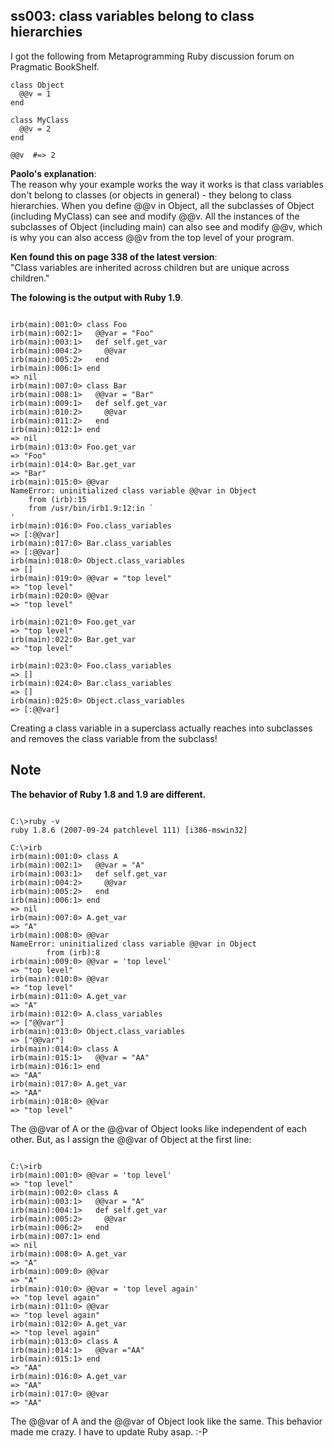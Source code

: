 ss003: class variables belong to class hierarchies
--------------------------------------------------
I got the following from Metaprogramming Ruby discussion forum on Pragmatic BookShelf.

	class Object
	  @@v = 1
	end
	
	class MyClass
	  @@v = 2
	end
	
	@@v  #=> 2


**Paolo's explanation**:   
The reason why your example works the way it works is that class variables don't belong to classes (or objects in general) - they belong to class hierarchies. When you define @@v in Object, all the subclasses of Object (including MyClass) can see and modify @@v. All the instances of the subclasses of Object (including main) can also see and modify @@v, which is why you can also access @@v from the top level of your program.


**Ken found this on page 338 of the latest version**:   
"Class variables are inherited across children but are unique across children."

**The folowing is the output with Ruby 1.9**.

<pre><code>
irb(main):001:0> class Foo
irb(main):002:1>   @@var = "Foo" 
irb(main):003:1>   def self.get_var
irb(main):004:2>     @@var
irb(main):005:2>   end
irb(main):006:1> end
=> nil
irb(main):007:0> class Bar
irb(main):008:1>   @@var = "Bar" 
irb(main):009:1>   def self.get_var
irb(main):010:2>     @@var
irb(main):011:2>   end
irb(main):012:1> end
=> nil
irb(main):013:0> Foo.get_var
=> "Foo" 
irb(main):014:0> Bar.get_var
=> "Bar" 
irb(main):015:0> @@var
NameError: uninitialized class variable @@var in Object
    from (irb):15
    from /usr/bin/irb1.9:12:in `<main>'
irb(main):016:0> Foo.class_variables
=> [:@@var]
irb(main):017:0> Bar.class_variables
=> [:@@var]
irb(main):018:0> Object.class_variables
=> []
irb(main):019:0> @@var = "top level" 
=> "top level" 
irb(main):020:0> @@var
=> "top level" 

irb(main):021:0> Foo.get_var
=> "top level" 
irb(main):022:0> Bar.get_var
=> "top level" 

irb(main):023:0> Foo.class_variables
=> []
irb(main):024:0> Bar.class_variables
=> []
irb(main):025:0> Object.class_variables
=> [:@@var]
</code></pre>

Creating a class variable in a superclass actually reaches into subclasses and removes the class variable from the subclass!


Note
----
**The behavior of Ruby 1.8 and 1.9 are different.**

<pre><code>
C:\>ruby -v
ruby 1.8.6 (2007-09-24 patchlevel 111) [i386-mswin32]

C:\>irb
irb(main):001:0> class A
irb(main):002:1>   @@var = "A"
irb(main):003:1>   def self.get_var
irb(main):004:2>     @@var
irb(main):005:2>   end
irb(main):006:1> end
=> nil
irb(main):007:0> A.get_var
=> "A"
irb(main):008:0> @@var
NameError: uninitialized class variable @@var in Object
        from (irb):8
irb(main):009:0> @@var = 'top level'
=> "top level"
irb(main):010:0> @@var
=> "top level"
irb(main):011:0> A.get_var
=> "A"
irb(main):012:0> A.class_variables
=> ["@@var"]
irb(main):013:0> Object.class_variables
=> ["@@var"]
irb(main):014:0> class A
irb(main):015:1>   @@var = "AA"
irb(main):016:1> end
=> "AA"
irb(main):017:0> A.get_var
=> "AA"
irb(main):018:0> @@var
=> "top level"
</code></pre>

The @@var of A or the @@var of Object looks like independent of each other. But, as I assign the @@var of Object at the first line:

<pre><code>
C:\>irb
irb(main):001:0> @@var = 'top level'
=> "top level"
irb(main):002:0> class A
irb(main):003:1>   @@var = "A"
irb(main):004:1>   def self.get_var
irb(main):005:2>     @@var
irb(main):006:2>   end
irb(main):007:1> end
=> nil
irb(main):008:0> A.get_var
=> "A"
irb(main):009:0> @@var
=> "A"
irb(main):010:0> @@var = 'top level again'
=> "top level again"
irb(main):011:0> @@var
=> "top level again"
irb(main):012:0> A.get_var
=> "top level again"
irb(main):013:0> class A
irb(main):014:1>   @@var ="AA"
irb(main):015:1> end
=> "AA"
irb(main):016:0> A.get_var
=> "AA"
irb(main):017:0> @@var
=> "AA"
</code></pre>

The @@var of A and the @@var of Object look like the same.
This behavior made me crazy. I have to update Ruby asap. :-P
